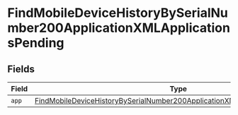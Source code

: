 # FindMobileDeviceHistoryBySerialNumber200ApplicationXMLApplicationsPending


## Fields

| Field                                                                                                                                                                                   | Type                                                                                                                                                                                    | Required                                                                                                                                                                                | Description                                                                                                                                                                             |
| --------------------------------------------------------------------------------------------------------------------------------------------------------------------------------------- | --------------------------------------------------------------------------------------------------------------------------------------------------------------------------------------- | --------------------------------------------------------------------------------------------------------------------------------------------------------------------------------------- | --------------------------------------------------------------------------------------------------------------------------------------------------------------------------------------- |
| `app`                                                                                                                                                                                   | [FindMobileDeviceHistoryBySerialNumber200ApplicationXMLApplicationsPendingApp](../../models/operations/findmobiledevicehistorybyserialnumber200applicationxmlapplicationspendingapp.md) | :heavy_minus_sign:                                                                                                                                                                      | N/A                                                                                                                                                                                     |